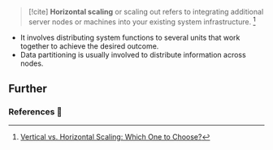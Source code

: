 > [!cite] 
> **Horizontal scaling** or scaling out refers to integrating additional server nodes or machines into your existing system infrastructure. [^1]

- It involves distributing system functions to several units that work together to achieve the desired outcome.
- Data partitioning is usually involved to distribute information across nodes.

## Further

### References 📝

[^1]: [Vertical vs. Horizontal Scaling: Which One to Choose?](https://middleware.io/blog/vertical-vs-horizontal-scaling/)
